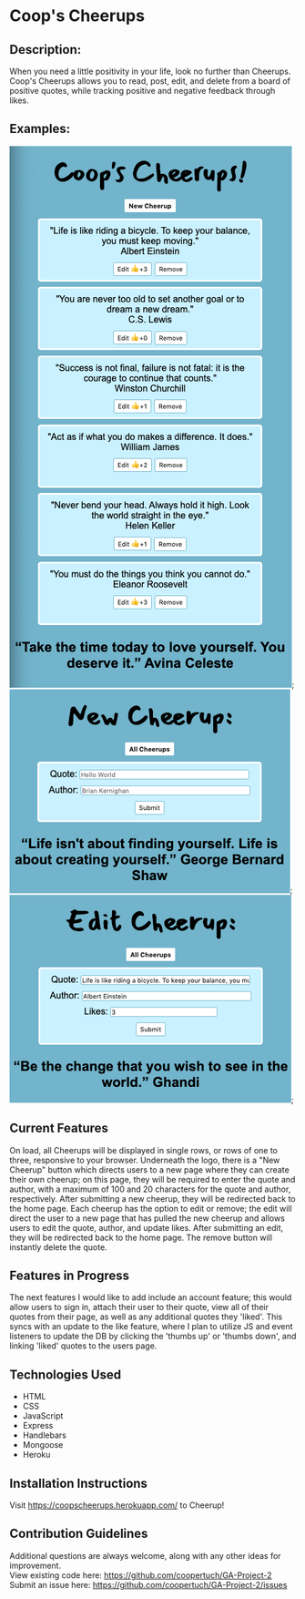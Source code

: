 <h1>Coop's Cheerups</h1> 

## Description:
When you need a little positivity in your life, look no further than Cheerups. Coop's Cheerups allows you to read, post, edit, and delete from a board of positive quotes, while tracking positive and negative feedback through likes. 

## Examples:
![Project Example 1](images/ProjectExample1.png);
![Project Example 2](images/ProjectExample2.png);
![Project Example 3](images/ProjectExample3.png);

## Current Features
On load, all Cheerups will be displayed in single rows, or rows of one to three, responsive to your browser. Underneath the logo, there is a "New Cheerup" button which directs users to a new page where they can create their own cheerup; on this page, they will be required to enter the quote and author, with a maximum of 100 and 20 characters for the quote and author, respectively. After submitting a new cheerup, they will be redirected back to the home page. Each cheerup has the option to edit or remove; the edit will direct the user to a new page that has pulled the new cheerup and allows users to edit the quote, author, and update likes. After submitting an edit, they will be redirected back to the home page. The remove button will instantly delete the quote.

## Features in Progress
The next features I would like to add include an account feature; this would allow users to sign in, attach their user to their quote, view all of their quotes from their page, as well as any additional quotes they 'liked'. This syncs with an update to the like feature, where I plan to utilize JS and event listeners to update the DB by clicking the 'thumbs up' or 'thumbs down', and linking 'liked' quotes to the users page. 

## Technologies Used
* HTML
* CSS
* JavaScript
* Express 
* Handlebars
* Mongoose
* Heroku

## Installation Instructions
Visit https://coopscheerups.herokuapp.com/ to Cheerup!

## Contribution Guidelines
Additional questions are always welcome, along with any other ideas for improvement.<br>
View existing code here: https://github.com/coopertuch/GA-Project-2<br>
Submit an issue here: https://github.com/coopertuch/GA-Project-2/issues
